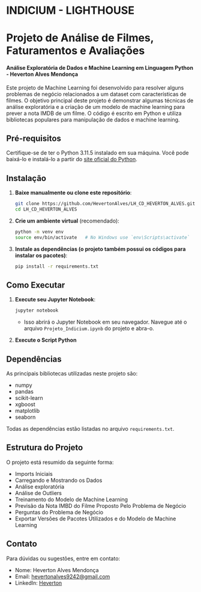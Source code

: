 # INDICIUM - LIGHTHOUSE

# Projeto de Análise de Filmes, Faturamentos e Avaliações

#### Análise Exploratória de Dados e Machine Learning em Linguagem Python - Heverton Alves Mendonça

Este projeto de Machine Learning foi desenvolvido para resolver alguns problemas de negócio relacionados a um dataset com características de filmes. O objetivo principal deste projeto é demonstrar algumas técnicas de análise exploratória e a criação de um modelo de machine learning para prever a nota IMDB de um filme. O código é escrito em Python e utiliza bibliotecas populares para manipulação de dados e machine learning.

## Pré-requisitos

Certifique-se de ter o Python 3.11.5 instalado em sua máquina. Você pode baixá-lo e instalá-lo a partir do [site oficial do Python](https://www.python.org/).

## Instalação

1. **Baixe manualmente ou clone este repositório**:
    ```bash
    git clone https://github.com/HevertonAlves/LH_CD_HEVERTON_ALVES.git
    cd LH_CD_HEVERTON_ALVES
    ```

2. **Crie um ambiente virtual** (recomendado):
    ```bash
    python -m venv env
    source env/bin/activate   # No Windows use `env\Scripts\activate`
    ```

3. **Instale as dependências (o projeto também possui os códigos para instalar os pacotes)**:
    ```bash
    pip install -r requirements.txt
    ```

## Como Executar

1. **Execute seu Jupyter Notebook**:
    ```bash
    jupyter notebook
    ```
   - Isso abrirá o Jupyter Notebook em seu navegador. Navegue até o arquivo `Projeto_Indicium.ipynb` do projeto e abra-o.

3. **Execute o Script Python**

## Dependências

As principais bibliotecas utilizadas neste projeto são:

- numpy
- pandas
- scikit-learn
- xgboost
- matplotlib
- seaborn

Todas as dependências estão listadas no arquivo `requirements.txt`.

## Estrutura do Projeto

O projeto está resumido da seguinte forma:

- Imports Iniciais
- Carregando e Mostrando os Dados
- Análise exploratória
- Análise de Outliers
- Treinamento do Modelo de Machine Learning
- Previsão da Nota IMBD do Filme Proposto Pelo Problema de Negócio
- Perguntas do Problema de Negócio
- Exportar Versões de Pacotes Utilizados e do Modelo de Machine Learning

 ## Contato

Para dúvidas ou sugestões, entre em contato:

- Nome: Heverton Alves Mendonça
- Email: hevertonalves9242@gmail.com
- LinkedIn: [Heverton](https://www.linkedin.com/in/heverton-alves-32378b2ab/)

